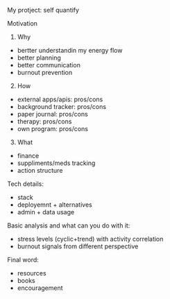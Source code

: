My protject: self quantify

Motivation

1. Why
- bertter understandin my energy flow
- better planning
- better communication
- burnout prevention

2. How
- external apps/apis: pros/cons
- background tracker: pros/cons 
- paper journal: pros/cons
- therapy: pros/cons
- own program: pros/cons

3. What
- finance
- suppliments/meds tracking
- action structure

Tech details:
- stack
- deployemnt + alternatives
- admin + data usage

Basic analysis and what can you do with it:
- stress levels (cyclic+trend) with activity correlation
- burnout signals from different perspective

Final word:
- resources
- books
- encouragement
